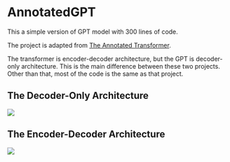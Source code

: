 # AnnotatedGPT

This a simple version of GPT model with 300 lines of code.

The project is adapted from [The Annotated Transformer](https://github.com/harvardnlp/annotated-transformer).

The transformer is encoder-decoder architecture, but the GPT is decoder-only architecture. This is the main difference between these two projects. Other than that, most of the code is the same as that project.

## The Decoder-Only Architecture

![](https://p.ipic.vip/jud7nh.png)

## The Encoder-Decoder Architecture

![](https://p.ipic.vip/va821s.png)
